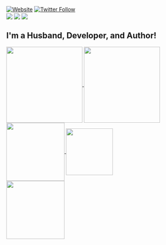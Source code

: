 [![Website](https://img.shields.io/website?label=gunnard.org&style=for-the-badge&url=https%3A%2F%2Fgunnard.org)](https://gunnard.org)
[![Twitter Follow](https://img.shields.io/twitter/follow/gunnard?color=1DA1F2&logo=twitter&style=for-the-badge)](https://twitter.com/intent/follow?original_referer=https%3A%2F%2Fgithub.com%2Fgunnard&screen_name=gunnard)
<br />
<img align="center" src="https://badgen.net/badge/php/8.0/grey?icon=php">
<img align="center" src="https://badgen.net/badge/vim/8.1/grey">
<img align="center" src="https://badgen.net/badge/icon/docker/grey?icon=docker&label">

## I'm a Husband, Developer, and Author!
<a href="https://github.com/anuraghazra/github-readme-stats">
  <img align="center" height="200px" src="https://github-readme-stats.vercel.app/api?username=gunnard&count_private=true&show_icons=true&theme=dark" />
</a>
<a href="https://github.com/anuraghazra/github-readme-stats">
  <img align="center" height="200px" src="https://github-readme-stats.vercel.app/api/top-langs/?username=gunnard&layout=compact&theme=dark" />
</a>
<a href="https://github.com/gunnard/dotfiles">
 <img align="center"  height=153px" src="https://github-readme-stats.vercel.app/api/pin/?username=gunnard&repo=dotfiles&theme=dark&show_icons=true" />
                                                                                                                                                  </a>
                                                                                                                                                  <a href="https://github.com/gunnard/openipsum">
  <img align="center"   height="123px" src="https://github-readme-stats.vercel.app/api/pin/?username=gunnard&repo=openipsum&theme=dark&show_icons=true" />
                                                                                                                                                      </a><br />
      <a href="https://github.com/gunnard/dalekipsum">                                                                                                                                              
  <img align="center"  height="153px" src="https://github-readme-stats.vercel.app/api/pin/?username=gunnard&repo=dalekipsum&theme=dark&show_icons=true" />
</a>
